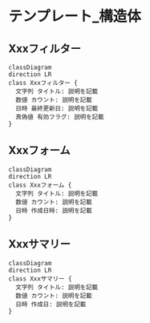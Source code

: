# テンプレート_構造体
## Xxxフィルター
```mermaid
classDiagram
direction LR
class Xxxフィルター {
  文字列 タイトル: 説明を記載
  数値 カウント: 説明を記載
  日時 最終更新日: 説明を記載
  真偽値 有効フラグ: 説明を記載
}
```

## Xxxフォーム
```mermaid
classDiagram
direction LR
class Xxxフォーム {
  文字列 タイトル: 説明を記載
  数値 カウント: 説明を記載
  日時 作成日時: 説明を記載
}
```

## Xxxサマリー
```mermaid
classDiagram
direction LR
class Xxxサマリー {
  文字列 タイトル: 説明を記載
  数値 カウント: 説明を記載
  日時 作成日: 説明を記載
}
```

